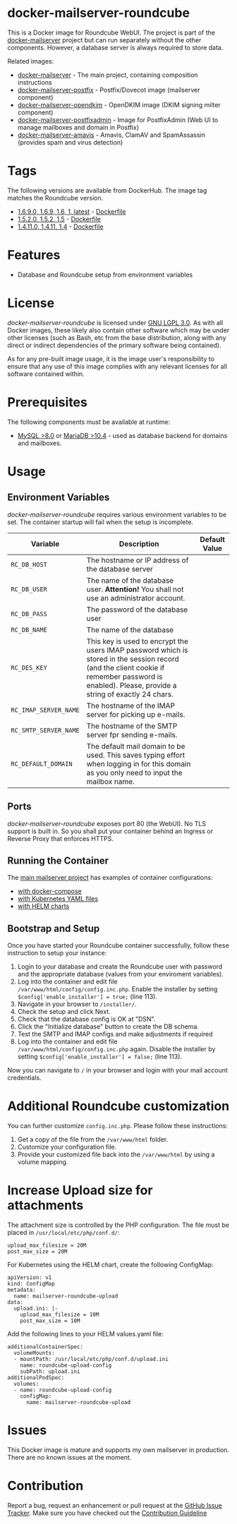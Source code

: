 # docker-mailserver-roundcube
This is a Docker image for Roundcube WebUI. The project is part of the 
[docker-mailserver](https://github.com/technicalguru/docker-mailserver) project but can run separately 
without the other components. However, a database server is always required to store data. 

Related images:
* [docker-mailserver](https://github.com/technicalguru/docker-mailserver) - The main project, containing composition instructions
* [docker-mailserver-postfix](https://github.com/technicalguru/docker-mailserver-postfix) - Postfix/Dovecot image (mailserver component)
* [docker-mailserver-opendkim](https://github.com/technicalguru/docker-mailserver-opendkim) - OpenDKIM image (DKIM signing milter component)
* [docker-mailserver-postfixadmin](https://github.com/technicalguru/docker-mailserver-postfixadmin) - Image for PostfixAdmin (Web UI to manage mailboxes and domain in Postfix)
* [docker-mailserver-amavis](https://github.com/technicalguru/docker-mailserver-amavis) - Amavis, ClamAV and SpamAssassin (provides spam and virus detection)

# Tags
The following versions are available from DockerHub. The image tag matches the Roundcube version.

* [1.6.9.0, 1.6.9, 1.6, 1, latest](https://hub.docker.com/repository/docker/technicalguru/mailserver-roundcube) - [Dockerfile](https://github.com/technicalguru/docker-mailserver-roundcube/blob/1.6.9.0/Dockerfile)
* [1.5.2.0, 1.5.2, 1.5](https://hub.docker.com/repository/docker/technicalguru/mailserver-roundcube) - [Dockerfile](https://github.com/technicalguru/docker-mailserver-roundcube/blob/1.5.2.0/Dockerfile)
* [1.4.11.0, 1.4.11, 1.4](https://hub.docker.com/repository/docker/technicalguru/mailserver-roundcube) - [Dockerfile](https://github.com/technicalguru/docker-mailserver-roundcube/blob/1.4.11.0/Dockerfile)

# Features
* Database and Roundcube setup from environment variables

# License
_docker-mailserver-roundcube_  is licensed under [GNU LGPL 3.0](LICENSE.md). As with all Docker images, these likely also contain other software which may be under other licenses (such as Bash, etc from the base distribution, along with any direct or indirect dependencies of the primary software being contained).

As for any pre-built image usage, it is the image user's responsibility to ensure that any use of this image complies with any relevant licenses for all software contained within.

# Prerequisites
The following components must be available at runtime:
* [MySQL >8.0](https://hub.docker.com/\_/mysql) or [MariaDB >10.4](https://hub.docker.com/\_/mariadb) - used as database backend for domains and mailboxes. 

# Usage

## Environment Variables
_docker-mailserver-roundcube_  requires various environment variables to be set. The container startup will fail when the setup is incomplete.

| **Variable** | **Description** | **Default Value** |
|------------|---------------|-----------------|
| `RC_DB_HOST` | The hostname or IP address of the database server |  |
| `RC_DB_USER` | The name of the database user. **Attention!** You shall not use an administrator account. |  |
| `RC_DB_PASS` | The password of the database user |  |
| `RC_DB_NAME` | The name of the database | |
| `RC_DES_KEY` | This key is used to encrypt the users IMAP password which is stored in the session record (and the client cookie if remember password is enabled). Please, provide a string of exactly 24 chars. | |
| `RC_IMAP_SERVER_NAME` | The hostname of the IMAP server for picking up e-mails. | |
| `RC_SMTP_SERVER_NAME` | The hostname of the SMTP server fpr sending e-mails. | |
| `RC_DEFAULT_DOMAIN` | The default mail domain to be used. This saves typing effort when logging in for this domain as you only need to input the mailbox name. | |

## Ports
_docker-mailserver-roundcube_  exposes port 80 (the WebUI). No TLS support is built in. So you shall put your container behind an Ingress or Reverse Proxy that enforces HTTPS.

## Running the Container
The [main mailserver project](https://github.com/technicalguru/docker-mailserver) has examples of container configurations:
* [with docker-compose](https://github.com/technicalguru/docker-mailserver/tree/master/examples/docker-compose)
* [with Kubernetes YAML files](https://github.com/technicalguru/docker-mailserver/tree/master/examples/kubernetes)
* [with HELM charts](https://github.com/technicalguru/docker-mailserver/tree/master/examples/helm-charts)

## Bootstrap and Setup
Once you have started your Roundcube container successfully, follow these instruction to setup your instance:

1. Login to your database and create the Roundcube user with password and the appropriate database (values from your enviroment variables).
1. Log into the container and edit file `/var/www/html/config/config.inc.php`. Enable the installer by setting `$config['enable_installer'] = true;` (line 113).
1. Navigate in your browser to `/installer/`.
1. Check the setup and click Next.
1. Check that the database config is OK at "DSN".
1. Click the "Initialize database" button to create the DB schema.
1. Test the SMTP and IMAP configs and make adjustments if required
1. Log into the container and edit file `/var/www/html/config/config.inc.php` again. Disable the installer by setting `$config['enable_installer'] = false;` (line 113).

Now you can navigate to `/` in your browser and login with your mail account credentials.

# Additional Roundcube customization
You can further customize `config.inc.php`. Please follow these instructions:

1. Get a copy of the file from the `/var/www/html` folder. 
1. Customize your configuration file.
1. Provide your customized file back into the `/var/www/html` by using a volume mapping.

# Increase Upload size for attachments
The attachment size is controlled by the PHP configuration. The file must be placed in `/usr/local/etc/php/conf.d/`:

```
upload_max_filesize = 20M
post_max_size = 20M
```

For Kubernetes using the HELM chart, create the following ConfigMap:

```
apiVersion: v1
kind: ConfigMap
metadata:
  name: mailserver-roundcube-upload
data:
  upload.ini: |-
    upload_max_filesize = 10M
    post_max_size = 10M
```

Add the following lines to your HELM values.yaml file:

```
additionalContainerSpec:
  volumeMounts:
  - mountPath: /usr/local/etc/php/conf.d/upload.ini
    name: roundcube-upload-config
    subPath: upload.ini
additionalPodSpec:
  volumes:
  - name: roundcube-upload-config
    configMap:
      name: mailserver-roundcube-upload
```


# Issues
This Docker image is mature and supports my own mailserver in production. There are no known issues at the moment.


# Contribution
Report a bug, request an enhancement or pull request at the [GitHub Issue Tracker](https://github.com/technicalguru/docker-mailserver-roundcube/issues). Make sure you have checked out the [Contribution Guideline](CONTRIBUTING.md)


